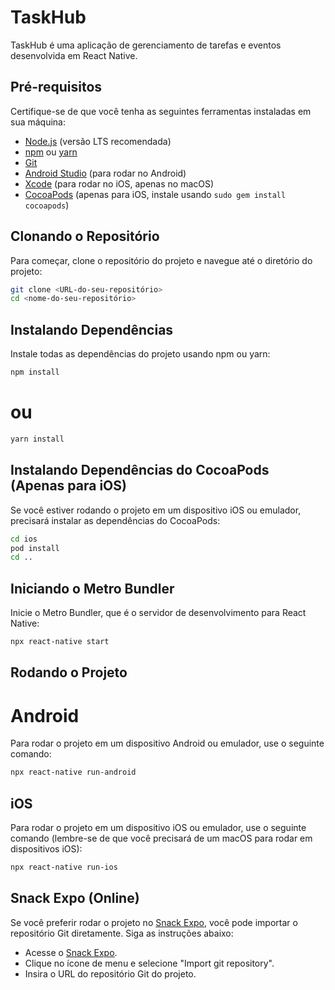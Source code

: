 # TaskHub

TaskHub é uma aplicação de gerenciamento de tarefas e eventos desenvolvida em React Native.

## Pré-requisitos

Certifique-se de que você tenha as seguintes ferramentas instaladas em sua máquina:

- [Node.js](https://nodejs.org/) (versão LTS recomendada)
- [npm](https://www.npmjs.com/) ou [yarn](https://yarnpkg.com/)
- [Git](https://git-scm.com/)
- [Android Studio](https://developer.android.com/studio) (para rodar no Android)
- [Xcode](https://developer.apple.com/xcode/) (para rodar no iOS, apenas no macOS)
- [CocoaPods](https://cocoapods.org/) (apenas para iOS, instale usando `sudo gem install cocoapods`)

## Clonando o Repositório

Para começar, clone o repositório do projeto e navegue até o diretório do projeto:

```sh
git clone <URL-do-seu-repositório>
cd <nome-do-seu-repositório>
```

## Instalando Dependências
Instale todas as dependências do projeto usando npm ou yarn:

```sh
npm install
```
# ou
```sh
yarn install
```

## Instalando Dependências do CocoaPods (Apenas para iOS)
Se você estiver rodando o projeto em um dispositivo iOS ou emulador, precisará instalar as dependências do CocoaPods:

```sh
cd ios
pod install
cd ..
```

## Iniciando o Metro Bundler
Inicie o Metro Bundler, que é o servidor de desenvolvimento para React Native:

```sh
npx react-native start
```

## Rodando o Projeto

# Android
Para rodar o projeto em um dispositivo Android ou emulador, use o seguinte comando:

```sh
npx react-native run-android
```

## iOS
Para rodar o projeto em um dispositivo iOS ou emulador, use o seguinte comando (lembre-se de que você precisará de um macOS para rodar em dispositivos iOS):

```sh
npx react-native run-ios
```

## Snack Expo (Online)

Se você preferir rodar o projeto no [Snack Expo](https://snack.expo.dev), você pode importar o repositório Git diretamente. Siga as instruções abaixo:

- Acesse o [Snack Expo](https://snack.expo.dev).
- Clique no ícone de menu e selecione "Import git repository".
- Insira o URL do repositório Git do projeto.









